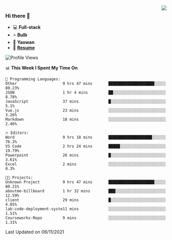 <img align="right" src="https://github-readme-stats.vercel.app/api?username=LolipopJ&show_icons=true&count_private=true&hide_title=true&include_all_commits=true&theme=vue">

### Hi there 👋

- :computer: **Full-stack**
- :star: **Bulb**
- :pill: **Yaowan**
- :milky_way: [**Resume**](https://cdn.jsdelivr.net/gh/lolipopj/resume/export/resume-en.pdf)

<!--START_SECTION:waka-->
![Profile Views](http://img.shields.io/badge/Profile%20Views-6-blue)

📊 **This Week I Spent My Time On** 

```text
💬 Programming Languages: 
Other                    9 hrs 47 mins       ████████████████████░░░░░   80.23% 
JSON                     1 hr 4 mins         ██░░░░░░░░░░░░░░░░░░░░░░░   8.78% 
JavaScript               37 mins             █░░░░░░░░░░░░░░░░░░░░░░░░   5.1% 
Vue.js                   23 mins             ░░░░░░░░░░░░░░░░░░░░░░░░░   3.26% 
Markdown                 18 mins             ░░░░░░░░░░░░░░░░░░░░░░░░░   2.46%

🔥 Editors: 
Word                     9 hrs 18 mins       ███████████████████░░░░░░   76.3% 
VS Code                  2 hrs 24 mins       █████░░░░░░░░░░░░░░░░░░░░   19.79% 
Powerpoint               26 mins             █░░░░░░░░░░░░░░░░░░░░░░░░   3.61% 
Excel                    2 mins              ░░░░░░░░░░░░░░░░░░░░░░░░░   0.3%

🐱‍💻 Projects: 
Unknown Project          9 hrs 47 mins       ████████████████████░░░░░   80.21% 
aboutme-billboard        1 hr 32 mins        ███░░░░░░░░░░░░░░░░░░░░░░   12.59% 
client                   29 mins             █░░░░░░░░░░░░░░░░░░░░░░░░   4.05% 
lab-code-deployment-syste11 mins             ░░░░░░░░░░░░░░░░░░░░░░░░░   1.51% 
Courseworks-Repo         9 mins              ░░░░░░░░░░░░░░░░░░░░░░░░░   1.31%

```


 Last Updated on 06/11/2021
<!--END_SECTION:waka-->

